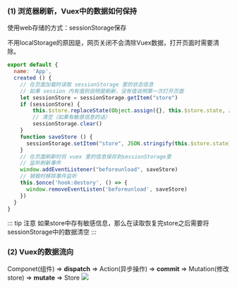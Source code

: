 ### (1) 浏览器刷新，Vuex中的数据如何保持
使用web存储的方式：sessionStorage保存

不用localStorage的原因是，网页关闭不会清除Vuex数据，打开页面时需要清除。
```js
export default {
  name: 'App',
  created () {
    // 在页面加载时读取 sessionStorage 里的状态信息
    // 如果 session 内有值则说明是刷新，没有值说明第一次打开页面
    let sessionStore = sessionStorage.getItem("store")
    if (sessionStore) {
        this.$store.replaceState(Object.assign({}, this.$store.state, JSON.parse.sessionStore)))
        // 清空（如果有敏感信息的话）
        sessionStorage.clear()
    } 
    function saveStore () {
      sessionStorage.setItem("store", JSON.stringify(this.$store.state))
    }
    // 在页面刷新时将 vuex 里的信息保存到sessionStorage里
    // 监听刷新事件
    window.addEventListener("beforeunload", saveStore)
    // 销毁时移除事件监听
    this.$once('hook:destory', () => {
      window.removeEventListen('beforeunload', saveStore)
    })
  }
}
```

::: tip 注意
如果store中存有敏感信息，那么在读取恢复完store之后需要将sessionStorage中的数据清空
:::

### (2) Vuex的数据流向
Componet(组件) => **dispatch** => Action(异步操作) => **commit** => Mutation(修改store) => **mutate** => Store
![](https://vuex.vuejs.org/vuex.png)
